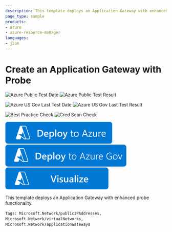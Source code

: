 ```yaml
---
description: This template deploys an Application Gateway with enhanced probe functionality.
page_type: sample
products:
- azure
- azure-resource-manager
languages:
- json
---
```

# Create an Application Gateway with Probe

![Azure Public Test Date](https://azurequickstartsservice.blob.core.windows.net/badges/quickstarts/microsoft.network/application-gateway-probe/PublicLastTestDate.svg)
![Azure Public Test Result](https://azurequickstartsservice.blob.core.windows.net/badges/quickstarts/microsoft.network/application-gateway-probe/PublicDeployment.svg)

![Azure US Gov Last Test Date](https://azurequickstartsservice.blob.core.windows.net/badges/quickstarts/microsoft.network/application-gateway-probe/FairfaxLastTestDate.svg)
![Azure US Gov Last Test Result](https://azurequickstartsservice.blob.core.windows.net/badges/quickstarts/microsoft.network/application-gateway-probe/FairfaxDeployment.svg)

![Best Practice Check](https://azurequickstartsservice.blob.core.windows.net/badges/quickstarts/microsoft.network/application-gateway-probe/BestPracticeResult.svg)
![Cred Scan Check](https://azurequickstartsservice.blob.core.windows.net/badges/quickstarts/microsoft.network/application-gateway-probe/CredScanResult.svg)

[![Deploy To Azure](https://raw.githubusercontent.com/Azure/azure-quickstart-templates/master/1-CONTRIBUTION-GUIDE/images/deploytoazure.svg?sanitize=true)](https://portal.azure.com/#create/Microsoft.Template/uri/https%3A%2F%2Fraw.githubusercontent.com%2FAzure%2Fazure-quickstart-templates%2Fmaster%2Fquickstarts%2Fmicrosoft.network%2Fapplication-gateway-probe%2Fazuredeploy.json)
[![Deploy To Azure US Gov](https://raw.githubusercontent.com/Azure/azure-quickstart-templates/master/1-CONTRIBUTION-GUIDE/images/deploytoazuregov.svg?sanitize=true)](https://portal.azure.us/#create/Microsoft.Template/uri/https%3A%2F%2Fraw.githubusercontent.com%2FAzure%2Fazure-quickstart-templates%2Fmaster%2Fquickstarts%2Fmicrosoft.network%2Fapplication-gateway-probe%2Fazuredeploy.json)
[![Visualize](https://raw.githubusercontent.com/Azure/azure-quickstart-templates/master/1-CONTRIBUTION-GUIDE/images/visualizebutton.svg?sanitize=true)](http://armviz.io/#/?load=https%3A%2F%2Fraw.githubusercontent.com%2FAzure%2Fazure-quickstart-templates%2Fmaster%2Fquickstarts%2Fmicrosoft.network%2Fapplication-gateway-probe%2Fazuredeploy.json)

This template deploys an Application Gateway with enhanced probe functionality.

`Tags: Microsoft.Network/publicIPAddresses, Microsoft.Network/virtualNetworks, Microsoft.Network/applicationGateways`
